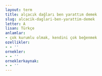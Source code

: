 ```yaml
---
layout: term
title: alçacık dağları ben yarattım demek
slug: alcacik-daglari-ben-yarattim-demek
letter: A
lisan: Türkçe
anlamlar:
- çok kurumlu olmak, kendini çok beğenmek
ozellikler:
- - ''
ornekler:
- - ''
orneklerkaynak:
- - ''
---
```

